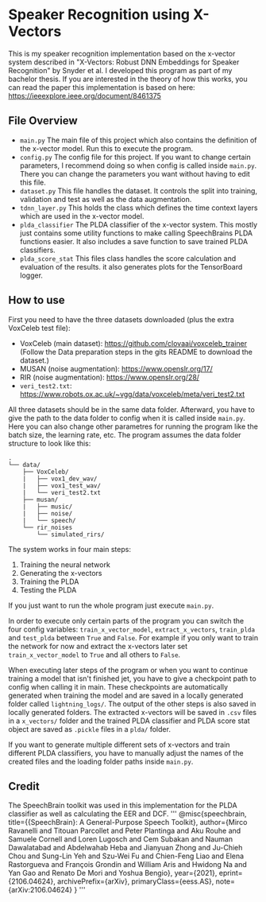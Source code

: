 # Speaker Recognition using X-Vectors

This is my speaker recognition implementation based on the x-vector system described in "X-Vectors: Robust DNN Embeddings for Speaker Recognition" by Snyder et al. I developed this program as part of my bachelor thesis. If you are interested in the theory of how this works, you can read the paper this implementation is based on here: <https://ieeexplore.ieee.org/document/8461375>

## File Overview

 - `main.py` The main file of this project which also contains the definition of the x-vector model. Run this to execute the program.
 - `config.py` The config file for this project. If you want to change certain parameters, I recommend doing so when config is called inside `main.py`. There you can change the parameters you want without having to edit this file.
 - `dataset.py` This file handles the dataset. It controls the split into training, validation and test as well as the data augmentation.
 - `tdnn_layer.py` This holds the class which defines the time context layers which are used in the x-vector model.
 - `plda_classifier` The PLDA classifier of the x-vector system. This mostly just contains some utility functions to make calling SpeechBrains PLDA functions easier. It also includes a save function to save trained PLDA classifiers.
 - `plda_score_stat` This files class handles the score calculation and evaluation of the results. it also generates plots for the TensorBoard logger.

## How to use

First you need to have the three datasets downloaded (plus the extra VoxCeleb test file):
 - VoxCeleb (main dataset): <https://github.com/clovaai/voxceleb_trainer> (Follow the Data preparation steps in the gits README to download the dataset.)
 - MUSAN (noise augmentation): <https://www.openslr.org/17/>
 - RIR (noise augmentation): <https://www.openslr.org/28/>
 - `veri_test2.txt`: <https://www.robots.ox.ac.uk/~vgg/data/voxceleb/meta/veri_test2.txt>

All three datasets should be in the same data folder. Afterward, you have to give the path to the data folder to config when it is called inside `main.py`. Here you can also change other parametres for running the program like the batch size, the learning rate, etc. The program assumes the data folder structure to look like this:

```
.
└── data/
    ├── VoxCeleb/
    |   ├── vox1_dev_wav/
    |   ├── vox1_test_wav/
    |   └── veri_test2.txt
    ├── musan/
    |   ├── music/
    |   ├── noise/
    |   └── speech/
    └── rir_noises
        └── simulated_rirs/
```

The system works in four main steps:
 1. Training the neural network
 2. Generating the x-vectors
 3. Training the PLDA
 4. Testing the PLDA

If you just want to run the whole program just execute `main.py`.

In order to execute only certain parts of the program you can switch the four config variables: `train_x_vector_model`, `extract_x_vectors`, `train_plda` and `test_plda` between `True` and `False`. For example if you only want to train the network for now and extract the x-vectors later set `train_x_vector_model` to `True` and all others to `False`.

When executing later steps of the program or when you want to continue training a model that isn't finished jet, you have to give a checkpoint path to config when calling it in main. These checkpoints are automatically generated when training the model and are saved in a locally generated folder called `lightning_logs/`. The output of the other steps is also saved in locally generated folders. The extracted x-vectors will be saved in `.csv` files in a `x_vectors/` folder and the trained PLDA classifier and PLDA score stat object are saved as `.pickle` files in a `plda/` folder.

If you want to generate multiple different sets of x-vectors and train different PLDA classifiers, you have to manually adjust the names of the created files and the loading folder paths inside `main.py`.

## Credit

The SpeechBrain toolkit was used in this implementation for the PLDA classifier as well as calculating the EER and DCF.
'''
@misc{speechbrain,
  title={{SpeechBrain}: A General-Purpose Speech Toolkit},
  author={Mirco Ravanelli and Titouan Parcollet and Peter Plantinga and Aku Rouhe and Samuele Cornell and Loren Lugosch and Cem Subakan and Nauman Dawalatabad and Abdelwahab Heba and Jianyuan Zhong and Ju-Chieh Chou and Sung-Lin Yeh and Szu-Wei Fu and Chien-Feng Liao and Elena Rastorgueva and François Grondin and William Aris and Hwidong Na and Yan Gao and Renato De Mori and Yoshua Bengio},
  year={2021},
  eprint={2106.04624},
  archivePrefix={arXiv},
  primaryClass={eess.AS},
  note={arXiv:2106.04624}
}
'''
